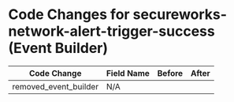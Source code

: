 # Code Changes for secureworks-network-alert-trigger-success (Event Builder)

| Code Change | Field Name | Before | After |
|-------------|------------|--------|-------|
| removed_event_builder | N/A |  |  |